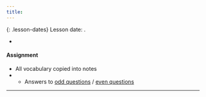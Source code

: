 ```yaml
---
title: 
---
```


{: .lesson-dates}
Lesson date: .

- 

#### Assignment

- All vocabulary copied into notes
- 
  - Answers to [odd questions]({{site.baseurl}}/misc/alg2-odd-answers.pdf) / [even questions]({{site.baseurl}}/misc/alg2-even-answers.pdf)

---
